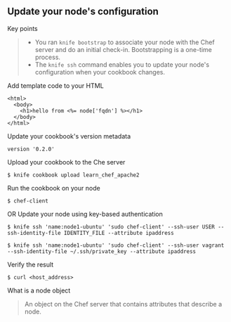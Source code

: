 ## Update your node's configuration
Key points
> - You ran `knife bootstrap` to associate your node with the Chef server and do an initial check-in. Bootstrapping is a one-time process.
> - The `knife ssh` command enables you to update your node's configuration when your cookbook changes.

Add template code to your HTML
```
<html>
  <body>
    <h1>hello from <%= node['fqdn'] %></h1>
  </body>
</html>
```

Update your cookbook's version metadata
```
version '0.2.0'
```

Upload your cookbook to the Che server
```
$ knife cookbook upload learn_chef_apache2
```

Run the cookbook on your node
```
$ chef-client
```
OR Update your node using key-based authentication
```
$ knife ssh 'name:node1-ubuntu' 'sudo chef-client' --ssh-user USER --ssh-identity-file IDENTITY_FILE --attribute ipaddress
```
```
$ knife ssh 'name:node1-ubuntu' 'sudo chef-client' --ssh-user vagrant --ssh-identity-file ~/.ssh/private_key --attribute ipaddress
```

Verify the result
```
$ curl <host_address>
```

What is a node object
> An object on the Chef server that contains attributes that describe a node.
